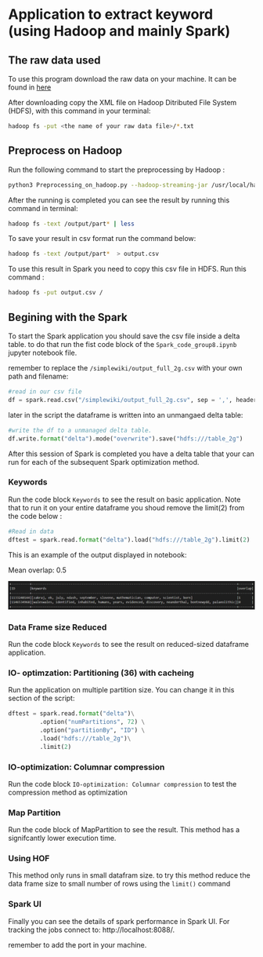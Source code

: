 # Application to extract keyword (using Hadoop and mainly Spark)

## The raw data used

To use this program download the raw data on your machine. It can be found in [here](https://github.com/daveshap/PlainTextWikipedia)

After downloading copy the XML file on Hadoop Ditributed File System (HDFS), with this command in your terminal:

```bash
hadoop fs -put <the name of your raw data file>/*.txt  

```

## Preprocess on Hadoop

Run the following command to start the preprocessing by Hadoop :

```bash
python3 Preprocessing_on_hadoop.py --hadoop-streaming-jar /usr/local/hadoop/share/hadoop/tools/lib/hadoop-streaming-3.2.1.jar -r hadoop hdfs:///<the name of your raw data file>.txt --output-dir hdfs:///output --no-output

```


After the running is completed you can see the result by running this command in terminal:
```bash
hadoop fs -text /output/part* | less

```

To save your result in csv format run the command below:

```bash
hadoop fs -text /output/part*  > output.csv
```

To use this result in Spark you need to copy this csv file in HDFS.  Run this command :

```bash
hadoop fs -put output.csv /

```


## Begining with the Spark 

To start the Spark application you should save the csv file inside a delta table. to do that run the fist code block of the `Spark_code_group8.ipynb` jupyter notebook file. 

remember to replace the `/simplewiki/output_full_2g.csv` with your own path and filename:

```python 
#read in our csv file
df = spark.read.csv("/simplewiki/output_full_2g.csv", sep = ',', header = True, schema = schema)
```

later in the script the dataframe is written into an unmangaed delta table:

```python
#write the df to a unmanaged delta table. 
df.write.format("delta").mode("overwrite").save("hdfs:///table_2g")
```

After this session  of Spark is completed you have a delta table that your can run for each of the subsequent Spark optimization method.

### Keywords 

Run the code block `Keywords` to see the result on basic application. Note that to run it on your entire dataframe you shoud remove the limit(2) from the code below :

```python
#Read in data
dftest = spark.read.format("delta").load("hdfs:///table_2g").limit(2) 
```

This is an example of the output displayed in notebook:

Mean overlap: 0.5
<!-- +----------+---------------------------------------------------------------------------------------------------------------+-------+
|ID        |keywords                                                                                                       |overlap|
+----------+---------------------------------------------------------------------------------------------------------------+-------+
|1133240144|[zakraj, ek, july, ndash, september, slovene, mathematician, computer, scientist, born]                        |1      |
|1146534968|[waleswales, identified, inhabited, humans, years, evidenced, discovery, neanderthal, bontnewydd, palaeolithic]|0      |
+----------+---------------------------------------------------------------------------------------------------------------+-------+ -->


![output img](/Output.png "output image")

### Data Frame size Reduced

Run the code block `Keywords` to see the result on reduced-sized dataframe  application.

### IO- optimzation: Partitioning (36) with cacheing


Run the application on multiple partition size. You can change it in this section of the script:

```python
dftest = spark.read.format("delta")\
         .option("numPartitions", 72) \
         .option("partitionBy", "ID") \
         .load("hdfs:///table_2g")\
         .limit(2)
```

### IO-optimization: Columnar compression

Run the code block `IO-optimization: Columnar compression` to test the compression method as optimization

### Map Partition

Run the code block of MapPartition to see the result. This method has a signifcantly lower execution time.

### Using HOF

This method only runs in small datafram size. to try this method reduce the data frame size to small number of rows using the `limit()` command



### Spark UI 

Finally you can see the details of spark performance in Spark UI. For tracking the jobs connect to: http://localhost:8088/.

remember to add the port in your machine.